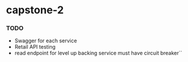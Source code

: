 # capstone-2

### TODO
- Swagger for each service
- Retail API testing
- read endpoint for level up backing service must have circuit breaker``